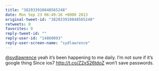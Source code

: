 ```yaml
---
title: "382033910848565248"
date: Mon Sep 23 06:49:16 +0000 2013
original-tweet-id: "382033910848565248"
retweets: 0
favorites: 0
reply-tweet-id: ""
reply-user-id: "14860093"
reply-user-screen-name: "sydlawrence"
---
```

<a href="https://twitter.com/sydlawrence">@sydlawrence</a> yeah it’s been happening to me daily. I’m not sure if it’s google thing Since ios7 http://t.co/Z2xS26tdoZ won’t save passwords.
